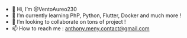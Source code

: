 - 👋 Hi, I’m @VentoAureo230
- 🌱 I’m currently learning PhP, Python, Flutter, Docker and much more !
- 💞️ I’m looking to collaborate on tons of project !
- 📫 How to reach me : anthony.meny.contact@gmail.com

<!---
VentoAureo230/VentoAureo230 is a ✨ special ✨ repository because its `README.md` (this file) appears on your GitHub profile.
You can click the Preview link to take a look at your changes.
--->
